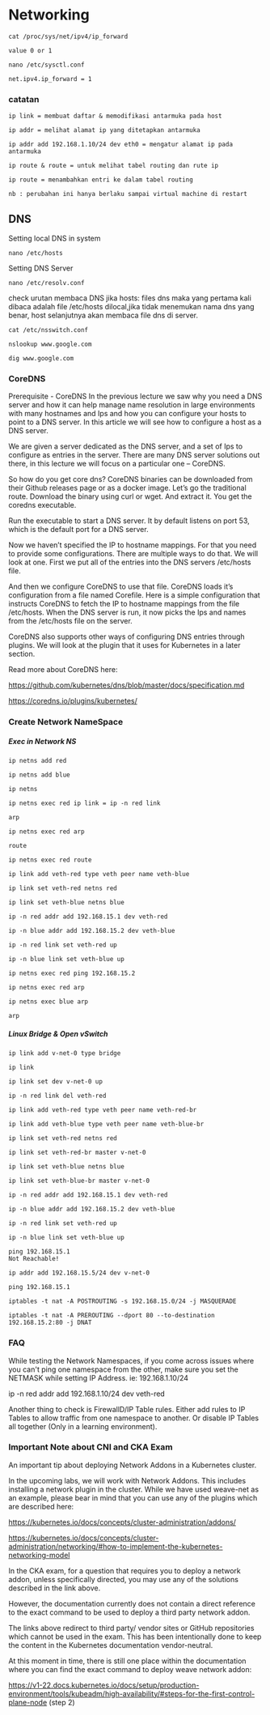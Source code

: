 # Networking

```
cat /proc/sys/net/ipv4/ip_forward

value 0 or 1
```

```
nano /etc/sysctl.conf

net.ipv4.ip_forward = 1
```

### catatan
```
ip link = membuat daftar & memodifikasi antarmuka pada host

ip addr = melihat alamat ip yang ditetapkan antarmuka

ip addr add 192.168.1.10/24 dev eth0 = mengatur alamat ip pada antarmuka

ip route & route = untuk melihat tabel routing dan rute ip

ip route = menambahkan entri ke dalam tabel routing

nb : perubahan ini hanya berlaku sampai virtual machine di restart
```


## DNS
Setting local DNS in system
```
nano /etc/hosts
```

Setting DNS Server
```
nano /etc/resolv.conf
```

check urutan membaca DNS
jika hosts: files dns
maka yang pertama kali dibaca adalah file /etc/hosts dilocal,jika tidak menemukan nama dns yang benar, host selanjutnya akan membaca file dns di server. 
```
cat /etc/nsswitch.conf
```

```
nslookup www.google.com

dig www.google.com
```


### CoreDNS
Prerequisite - CoreDNS
In the previous lecture we saw why you need a DNS server and how it can help manage name resolution in large environments with many hostnames and Ips and how you can configure your hosts to point to a DNS server. In this article we will see how to configure a host as a DNS server.



We are given a server dedicated as the DNS server, and a set of Ips to configure as entries in the server. There are many DNS server solutions out there, in this lecture we will focus on a particular one – CoreDNS.



So how do you get core dns? CoreDNS binaries can be downloaded from their Github releases page or as a docker image. Let’s go the traditional route. Download the binary using curl or wget. And extract it. You get the coredns executable.






Run the executable to start a DNS server. It by default listens on port 53, which is the default port for a DNS server.



Now we haven’t specified the IP to hostname mappings. For that you need to provide some configurations. There are multiple ways to do that. We will look at one. First we put all of the entries into the DNS servers /etc/hosts file.



And then we configure CoreDNS to use that file. CoreDNS loads it’s configuration from a file named Corefile. Here is a simple configuration that instructs CoreDNS to fetch the IP to hostname mappings from the file /etc/hosts. When the DNS server is run, it now picks the Ips and names from the /etc/hosts file on the server.




CoreDNS also supports other ways of configuring DNS entries through plugins. We will look at the plugin that it uses for Kubernetes in a later section.

Read more about CoreDNS here:

https://github.com/kubernetes/dns/blob/master/docs/specification.md

https://coredns.io/plugins/kubernetes/


### Create Network NameSpace

##### Exec in Network NS
```
ip netns add red

ip netns add blue

ip netns

ip netns exec red ip link = ip -n red link

arp

ip netns exec red arp

route

ip netns exec red route

ip link add veth-red type veth peer name veth-blue

ip link set veth-red netns red

ip link set veth-blue netns blue 

ip -n red addr add 192.168.15.1 dev veth-red

ip -n blue addr add 192.168.15.2 dev veth-blue

ip -n red link set veth-red up

ip -n blue link set veth-blue up 

ip netns exec red ping 192.168.15.2

ip netns exec red arp

ip netns exec blue arp

arp
```

##### Linux Bridge & Open vSwitch
```
ip link add v-net-0 type bridge

ip link

ip link set dev v-net-0 up

ip -n red link del veth-red

ip link add veth-red type veth peer name veth-red-br

ip link add veth-blue type veth peer name veth-blue-br 
```


```
ip link set veth-red netns red

ip link set veth-red-br master v-net-0

ip link set veth-blue netns blue

ip link set veth-blue-br master v-net-0

ip -n red addr add 192.168.15.1 dev veth-red

ip -n blue addr add 192.168.15.2 dev veth-blue

ip -n red link set veth-red up

ip -n blue link set veth-blue up

ping 192.168.15.1
Not Reachable!

ip addr add 192.168.15.5/24 dev v-net-0

ping 192.168.15.1
```

```
iptables -t nat -A POSTROUTING -s 192.168.15.0/24 -j MASQUERADE

iptables -t nat -A PREROUTING --dport 80 --to-destination 192.168.15.2:80 -j DNAT
```


### FAQ
While testing the Network Namespaces, if you come across issues where you can't ping one namespace from the other, make sure you set the NETMASK while setting IP Address. ie: 192.168.1.10/24



ip -n red addr add 192.168.1.10/24 dev veth-red



Another thing to check is FirewallD/IP Table rules. Either add rules to IP Tables to allow traffic from one namespace to another. Or disable IP Tables all together (Only in a learning environment).



### Important Note about CNI and CKA Exam
An important tip about deploying Network Addons in a Kubernetes cluster.



In the upcoming labs, we will work with Network Addons. This includes installing a network plugin in the cluster. While we have used weave-net as an example, please bear in mind that you can use any of the plugins which are described here:

https://kubernetes.io/docs/concepts/cluster-administration/addons/

https://kubernetes.io/docs/concepts/cluster-administration/networking/#how-to-implement-the-kubernetes-networking-model



In the CKA exam, for a question that requires you to deploy a network addon, unless specifically directed, you may use any of the solutions described in the link above.



However, the documentation currently does not contain a direct reference to the exact command to be used to deploy a third party network addon.

The links above redirect to third party/ vendor sites or GitHub repositories which cannot be used in the exam. This has been intentionally done to keep the content in the Kubernetes documentation vendor-neutral.

At this moment in time, there is still one place within the documentation where you can find the exact command to deploy weave network addon:



https://v1-22.docs.kubernetes.io/docs/setup/production-environment/tools/kubeadm/high-availability/#steps-for-the-first-control-plane-node (step 2)




